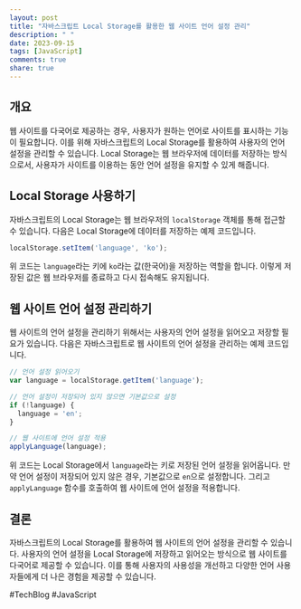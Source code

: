 ```yaml
---
layout: post
title: "자바스크립트 Local Storage를 활용한 웹 사이트 언어 설정 관리"
description: " "
date: 2023-09-15
tags: [JavaScript]
comments: true
share: true
---
```


## 개요

웹 사이트를 다국어로 제공하는 경우, 사용자가 원하는 언어로 사이트를 표시하는 기능이 필요합니다. 이를 위해 자바스크립트의 Local Storage를 활용하여 사용자의 언어 설정을 관리할 수 있습니다. Local Storage는 웹 브라우저에 데이터를 저장하는 방식으로서, 사용자가 사이트를 이용하는 동안 언어 설정을 유지할 수 있게 해줍니다.

## Local Storage 사용하기

자바스크립트의 Local Storage는 웹 브라우저의 `localStorage` 객체를 통해 접근할 수 있습니다. 다음은 Local Storage에 데이터를 저장하는 예제 코드입니다.

```javascript
localStorage.setItem('language', 'ko');
```

위 코드는 `language`라는 키에 `ko`라는 값(한국어)을 저장하는 역할을 합니다. 이렇게 저장된 값은 웹 브라우저를 종료하고 다시 접속해도 유지됩니다.

## 웹 사이트 언어 설정 관리하기

웹 사이트의 언어 설정을 관리하기 위해서는 사용자의 언어 설정을 읽어오고 저장할 필요가 있습니다. 다음은 자바스크립트로 웹 사이트의 언어 설정을 관리하는 예제 코드입니다.

```javascript
// 언어 설정 읽어오기
var language = localStorage.getItem('language');

// 언어 설정이 저장되어 있지 않으면 기본값으로 설정
if (!language) {
  language = 'en';
}

// 웹 사이트에 언어 설정 적용
applyLanguage(language);
```

위 코드는 Local Storage에서 `language`라는 키로 저장된 언어 설정을 읽어옵니다. 만약 언어 설정이 저장되어 있지 않은 경우, 기본값으로 `en`으로 설정합니다. 그리고 `applyLanguage` 함수를 호출하여 웹 사이트에 언어 설정을 적용합니다.

## 결론

자바스크립트의 Local Storage를 활용하여 웹 사이트의 언어 설정을 관리할 수 있습니다. 사용자의 언어 설정을 Local Storage에 저장하고 읽어오는 방식으로 웹 사이트를 다국어로 제공할 수 있습니다. 이를 통해 사용자의 사용성을 개선하고 다양한 언어 사용자들에게 더 나은 경험을 제공할 수 있습니다.

#TechBlog #JavaScript